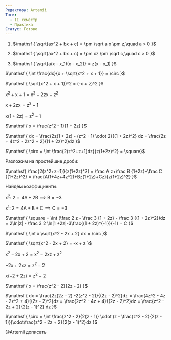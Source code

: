 ```yaml
---
Редакторы: Artemii
Тэги:
  - II семестр
  - Практика
Статус: Готово
---
```

1) $\mathsf  
{  
\sqrt{ax^2 + bx + c} = \pm \sqrt a x \pm z,\quad a > 0  
}$

2) $\mathsf  
{  
\sqrt{ax^2 + bx + c} = \pm xz \pm \sqrt c,\quad c > 0  
}$

3) $\mathsf  
{  
\sqrt{a(x - x_1)(x - x_2)} = z(x - x_1)  
}$

  

$\mathsf  
{  
\int \frac{dx}{x + \sqrt{x^2 + x + 1}} = \circ  
}$

$\mathsf  
{  
\sqrt{x^2 + x + 1})^2 = (-x + z)^2  
}$

$\mathsf  
{  
x^2 + x + 1 = x^2 - 2zx + z^2  
}$

$\mathsf  
{  
x + 2zx = z^2 - 1  
}$

$\mathsf  
{  
x(1 + 2z) = z^2 - 1  
}$

$\mathsf  
{  
x = \frac{z^2 - 1}{1 + 2z}  
}$

$\mathsf  
{  
dx = \frac{2z(1 + 2z) - (z^2 - 1) \cdot 2}{(1 + 2z)^2} dz = \frac{2z + 4z^2 - 2z^2 + 2}{(1 + 2z)^2}dz  
}$

  

$\mathsf  
{  
\circ = \int \frac{2(z^2+z+1)dz}{z(1+2z)^2} = \square}$

Разложим на простейшие дроби:

$\mathsf{  
\frac{2(z^2+z+1)}{z(1+2z)^2} = \frac A z+\frac B {1+2z}+\frac C {(1+2z)^2} = \frac{A(1+4z+4z^2)+Bz(1+2z)+Cz}{z(1+2z)^2}  
}$

Найдём коэффициенты:

$\mathsf{x^2: ~2=4A+2B \implies B=-3}$

$\mathsf{x^1: ~2=4A+B+C \implies C=-3}$

  

$\mathsf  
{  
\square = \int (\frac 2 z - \frac 3 {1 + 2z} - \frac 3 {(1 + 2z)^2})dz = 2\ln|z| - \frac 3 2 \ln|1 +2z|-3\frac{(1 + 2z)^{-1}}{-1} + C  
}$

  

$\mathsf  
{  
\int x \sqrt{x^2 - 2x + 2} dx = \circ  
}$

$\mathsf  
{  
\sqrt{x^2 - 2x + 2} = -x + z  
}$

$\mathsf  
{  
x^2 - 2x + 2 = x^2 - 2xz + z^2  
}$

$\mathsf  
{  
-2x + 2xz = z^2 - 2  
}$

$\mathsf  
{  
x(-2 + 2z) = z^2 - 2  
}$

$\mathsf  
{  
x = \frac{z^2 - 2}{2z - 2}  
}$

$\mathsf  
{  
dx = \frac{2z(2z - 2) -2(z^2 - 2)}{(2z - 2)^2}dz = \frac{4z^2 - 4z - 2z^2 + 4}{(2z - 2)^2}dz = \frac{2z^2 - 4z + 4}{(2z - 2)^2}dz = \frac{z^2 - 2z + 2}{2(z - 1)^2} dz  
}$

$\mathsf  
{  
\circ = \int \frac{z^2 - 2}{2(z - 1)} \cdot (z - \frac{z^2 - 2}{2(z - 1)})\cdot\frac{z^2 - 2z + 2}{2(z - 1)^2}dz  
}$

@Artemii дописать